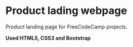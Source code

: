 # Product lading webpage
Product landing page for FreeCodeCamp projects. 

**Used HTML5, CSS3 and Bootstrap**
